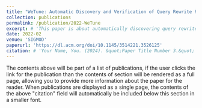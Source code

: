 ```yaml
---
title: "WeTune: Automatic Discovery and Verification of Query Rewrite Rules"
collection: publications
permalink: /publication/2022-WeTune
excerpt: # 'This paper is about automatically discovering query rewrite rules in database system.'
date: 2022-02
venue: 'SIGMOD'
paperurl: 'https://dl.acm.org/doi/10.1145/3514221.3526125'
citation: # 'Your Name, You. (2024). &quot;Paper Title Number 3.&quot; <i>GitHub Journal of Bugs</i>. 1(3).'
---
```


The contents above will be part of a list of publications, if the user clicks the link for the publication than the contents of section will be rendered as a full page, allowing you to provide more information about the paper for the reader. When publications are displayed as a single page, the contents of the above "citation" field will automatically be included below this section in a smaller font.
